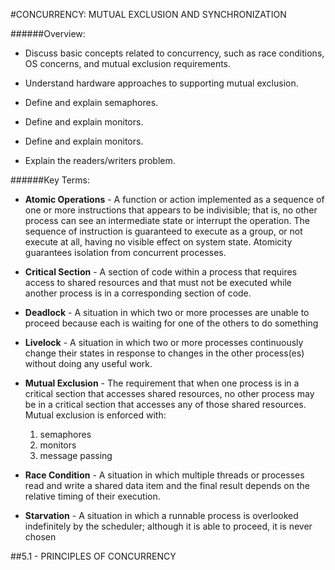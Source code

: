 #CONCURRENCY: MUTUAL EXCLUSION AND SYNCHRONIZATION

######Overview:
* Discuss basic concepts related to concurrency, such as race conditions,
OS concerns, and mutual exclusion requirements.

* Understand hardware approaches to supporting mutual exclusion.

* Define and explain semaphores.

* Define and explain monitors.

* Define and explain monitors.

* Explain the readers/writers problem. 

######Key Terms:

* **Atomic Operations** - A function or action implemented as a sequence of one or more instructions that appears
to be indivisible; that is, no other process can see an intermediate state or interrupt the
operation. The sequence of instruction is guaranteed to execute as a group, or not execute
at all, having no visible effect on system state. Atomicity guarantees isolation from
 concurrent processes.
 
 * **Critical Section** - A section of code within a process that requires access to shared resources and that must
not be executed while another process is in a corresponding section of code.
  
 * **Deadlock** - A situation in which two or more processes are unable to proceed because each is waiting
for one of the others to do something
  
 * **Livelock** - A situation in which two or more processes continuously change their states in response
to changes in the other process(es) without doing any useful work. 
    
 * **Mutual Exclusion** - The requirement that when one process is in a critical section that accesses shared resources,
no other process may be in a critical section that accesses any of those shared resources. Mutual exclusion is enforced with:
      1. semaphores
      2. monitors
      3. message passing
  
    
 * **Race Condition** - A situation in which multiple threads or processes read and write a shared data item and
the final result depends on the relative timing of their execution. 
    
 * **Starvation** - A situation in which a runnable process is overlooked indefinitely by the scheduler;
although it is able to proceed, it is never chosen

##5.1 -  PRINCIPLES OF CONCURRENCY 

